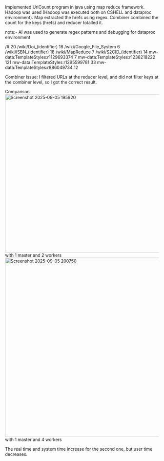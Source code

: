 Implemented UrlCount program in java using map reduce framework. Hadoop was used (Hadoop was executed both on CSHELL and dataproc environment).
Map extracted the hrefs using regex. Combiner combined the count for the keys (hrefs) and reducer totalled it.

note:- AI was used to generate regex patterns and debugging for dataproc environment

/#	20
/wiki/Doi_(identifier)	18
/wiki/Google_File_System	6
/wiki/ISBN_(identifier)	18
/wiki/MapReduce	7
/wiki/S2CID_(identifier)	14
mw-data:TemplateStyles:r1129693374	7
mw-data:TemplateStyles:r1238218222	121
mw-data:TemplateStyles:r1295599781	33
mw-data:TemplateStyles:r886049734	12

Combiner issue:
I filtered URLs at the reducer level, and did not filter keys at the combiner level, so I got the correct result.

Comparison
<img width="1674" height="519" alt="Screenshot 2025-09-05 195920" src="https://github.com/user-attachments/assets/7a6b096e-cae0-422f-bf22-9960cf7bfc2d" />
with 1 master and 2 workers
<img width="1105" height="587" alt="Screenshot 2025-09-05 200750" src="https://github.com/user-attachments/assets/0b4c3d1c-561f-4c73-9e74-d922fa6d5082" />
with 1 master and 4 workers

The real time and system time increase for the second one, but user time decreases.

